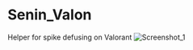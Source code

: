 # Senin_Valon
Helper for spike defusing on Valorant
![Screenshot_1](https://user-images.githubusercontent.com/63900364/135710697-167a7dfc-90f4-4c67-9471-40c1a5534981.png)
